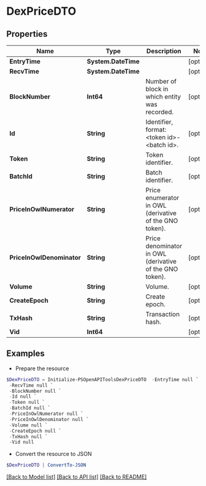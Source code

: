 # DexPriceDTO
## Properties

Name | Type | Description | Notes
------------ | ------------- | ------------- | -------------
**EntryTime** | **System.DateTime** |  | [optional] 
**RecvTime** | **System.DateTime** |  | [optional] 
**BlockNumber** | **Int64** | Number of block in which entity was recorded. | [optional] 
**Id** | **String** | Identifier, format: &lt;token id&gt;-&lt;batch id&gt;. | [optional] 
**Token** | **String** | Token identifier. | [optional] 
**BatchId** | **String** | Batch identifier. | [optional] 
**PriceInOwlNumerator** | **String** | Price enumerator in OWL (derivative of the GNO token). | [optional] 
**PriceInOwlDenominator** | **String** | Price denominator in OWL (derivative of the GNO token). | [optional] 
**Volume** | **String** | Volume. | [optional] 
**CreateEpoch** | **String** | Create epoch. | [optional] 
**TxHash** | **String** | Transaction hash. | [optional] 
**Vid** | **Int64** |  | [optional] 

## Examples

- Prepare the resource
```powershell
$DexPriceDTO = Initialize-PSOpenAPIToolsDexPriceDTO  -EntryTime null `
 -RecvTime null `
 -BlockNumber null `
 -Id null `
 -Token null `
 -BatchId null `
 -PriceInOwlNumerator null `
 -PriceInOwlDenominator null `
 -Volume null `
 -CreateEpoch null `
 -TxHash null `
 -Vid null
```

- Convert the resource to JSON
```powershell
$DexPriceDTO | ConvertTo-JSON
```

[[Back to Model list]](../README.md#documentation-for-models) [[Back to API list]](../README.md#documentation-for-api-endpoints) [[Back to README]](../README.md)

